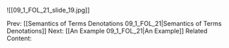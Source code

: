 ﻿

![[09_1_FOL_21_slide_19.jpg]]


Prev: [[Semantics of Terms Denotations 09_1_FOL_21|Semantics of Terms Denotations]]
Next: [[An Example 09_1_FOL_21|An Example]]
Related Content: